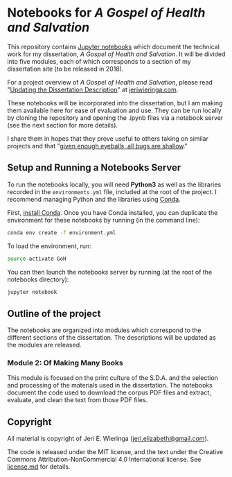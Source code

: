 # Notebooks for *A Gospel of Health and Salvation*

This repository contains [Jupyter notebooks](http://jupyter.org/) which document the technical work for my dissertation, *A Gospel of Health and Salvation*. It will be divided into five modules, each of which corresponds to a section of my dissertation site (to be released in 2018). 

For a project overview of *A Gospel of Health and Salvation*, please read "[Updating the Dissertation Description](http://jeriwieringa.com/2017/04/21/updated-dissertation-description/)" at [jeriwieringa.com](http://jeriwieringa.com).

These notebooks will be incorporated into the dissertation, but I am making them available here for ease of evaluation and use. They can be run locally by cloning the repository and opening the .ipynb files via a notebook server (see the next section for more details). 

I share them in hopes that they prove useful to others taking on similar projects and that "[given enough eyeballs, all bugs are shallow](https://en.wikipedia.org/wiki/Linus%27s_Law)."


## Setup and Running a Notebooks Server

To run the notebooks locally, you will need **Python3** as well as the libraries recorded in the `environments.yml` file, included at the root of the project. I recommend managing Python and the libraries using [Conda](). 

First, [install Conda](http://conda.pydata.org/docs/install/quick.html). Once you have Conda installed, you can duplicate the environment for these notebooks by running (in the command line):

```bash
conda env create -f environment.yml
```

To load the environment, run:

```bash
source activate GoH
```

You can then launch the notebooks server by running (at the root of the notebooks directory):

```bash
jupyter notebook
```

## Outline of the project

The notebooks are organized into modules which correspond to the different sections of the dissertation. The descriptions will be updated as the modules are released.

### Module 2: Of Making Many Books
This module is focused on the print culture of the S.D.A. and the selection and processing of the materials used in the dissertation. The notebooks document the code used to download the corpus PDF files and extract, evaluate, and clean the text from those PDF files.

## Copyright
All material is copyright of Jeri E. Wieringa (jeri.elizabeth@gmail.com).

The code is released under the MIT license, and the text under the Creative Commons Attribution-NonCommercial 4.0 International license. See [license.md](license.md) for details.



